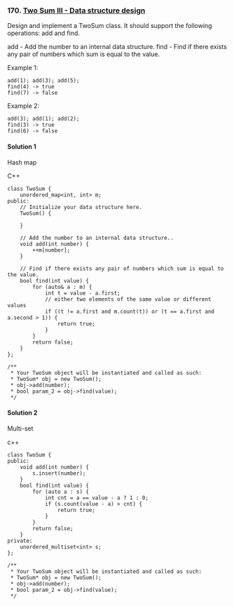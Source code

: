 ### 170\. [Two Sum III - Data structure design](https://leetcode.com/problems/two-sum-iii-data-structure-design/)

Design and implement a TwoSum class. It should support the following operations: add and find.

add - Add the number to an internal data structure.
find - Find if there exists any pair of numbers which sum is equal to the value.

Example 1:
```
add(1); add(3); add(5);
find(4) -> true
find(7) -> false
```

Example 2:
```
add(3); add(1); add(2);
find(3) -> true
find(6) -> false
```

#### Solution 1

Hash map

C++

```
class TwoSum {
    unordered_map<int, int> m;
public:
    // Initialize your data structure here.
    TwoSum() {
        
    }
    
    // Add the number to an internal data structure..
    void add(int number) {
        ++m[number];
    }
    
    // Find if there exists any pair of numbers which sum is equal to the value.
    bool find(int value) {
        for (auto& a : m) {
            int t = value - a.first;
            // either two elements of the same value or different values
            if ((t != a.first and m.count(t)) or (t == a.first and a.second > 1)) {
                return true;
            }
        }
        return false;
    }
};

/**
 * Your TwoSum object will be instantiated and called as such:
 * TwoSum* obj = new TwoSum();
 * obj->add(number);
 * bool param_2 = obj->find(value);
 */
```


#### Solution 2

Multi-set

c++

```
class TwoSum {
public:
    void add(int number) {
        s.insert(number);
    }
    bool find(int value) {
        for (auto a : s) {
            int cnt = a == value - a ? 1 : 0;
            if (s.count(value - a) > cnt) {
                return true;
            }
        }
        return false;
    }
private:
    unordered_multiset<int> s;
};

/**
 * Your TwoSum object will be instantiated and called as such:
 * TwoSum* obj = new TwoSum();
 * obj->add(number);
 * bool param_2 = obj->find(value);
 */
```
